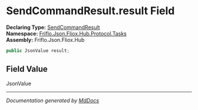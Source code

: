 ﻿<!--  
  <auto-generated>   
    The contents of this file were generated by a tool.  
    Changes to this file may be list if the file is regenerated  
  </auto-generated>   
-->

# SendCommandResult.result Field

**Declaring Type:** [SendCommandResult](../index.md)  
**Namespace:** [Friflo.Json.Fliox.Hub.Protocol.Tasks](../../index.md)  
**Assembly:** Friflo.Json.Fliox.Hub

```csharp
public JsonValue result;
```

## Field Value

JsonValue

___

*Documentation generated by [MdDocs](https://github.com/ap0llo/mddocs)*
